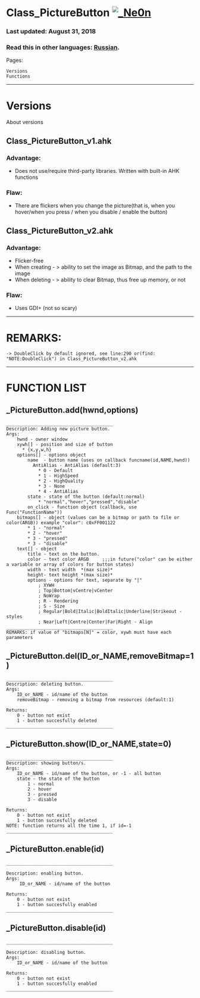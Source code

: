 # Class_PictureButton [![_Ne0n](https://cdn.rawgit.com/sindresorhus/awesome/d7305f38d29fed78fa85652e3a63e154dd8e8829/media/badge.svg)](https://github.com/Ne0n-git)

### Last updated: August 31, 2018
### Read this in other languages: [Russian](README.ru.md).
Pages:
```
Versions
Functions
```
------------------------------------------------------------------------------------



# Versions
About versions
## Class_PictureButton_v1.ahk
### Advantage:
- Does not use/require third-party libraries. Written with built-in AHK functions
### Flaw:
- There are flickers when you change the picture(that is, when you hover/when you press / when you disable / enable the button)


## Class_PictureButton_v2.ahk
### Advantage:
- Flicker-free
- When creating - > ability to set the image as Bitmap, and the path to the image
- When deleting - > ability to clear Bitmap, thus free up memory, or not
### Flaw:
- Uses GDI+ (not so scary)

------------------------------------------------------------------------------------


# REMARKS:
```
-> DoubleClick by default ignored, see line:290 or(find: "NOTE:DoubleClick") in Class_PictureButton_v2.ahk
```

------------------------------------------------------------------------------------
# FUNCTION LIST


## _PictureButton.add(hwnd,options)
```
________________________________________
Description: Adding new picture button.
Args:
    hwnd - owner window
    xywh[] - position and size of button
      * {x,y,w,h}
    options[] - options object
        name  - button name (uses on callback funcname(id,NAME,hwnd))
    	  AntiAlias - AntiAlias (default:3)
            * 0 - Default 
            * 1 - HighSpeed
            * 2 - HighQuality
            * 3 - None
            * 4 - AntiAlias
        state - state of the button (default:normal)
            * "normal","hover","pressed","disable"
        on_click - function object (callback, use Func("FunctionName"))
    bitmaps[] - object (values can be a bitmap or path to file or color(ARGB)) example "color": c0xFF001122
        * 1 - "normal"
        * 2 - "hover"
        * 3 - "pressed"
        * 3 - "disable"
    text[] - object
        title - text on the button.
        color - text color ARGB     ;;;in future("color" can be either a variable or array of colors for button states)
        width - text width  *(max size)*
        height- text height *(max size)*
        options - options for text, separate by "|"
			; XYWH
			; Top|Bottom|vCentre|vCenter
			; NoWrap
			; R - Rendering
			; S - Size
			; Regular|Bold|Italic|BoldItalic|Underline|Strikeout - styles
			; Near|Left|Centre|Center|Far|Right - Align
________________________________________
REMARKS: if value of "bitmaps[N]" = color, xywh must have each parameters
```




## _PictureButton.del(ID_or_NAME,removeBitmap=1)
```
________________________________________
Description: deleting button.
Args:
    ID_or_NAME - id/name of the button
    removeBitmap - removing a bitmap from resources (default:1)

Returns:
    0 - button not exist
    1 - button succesfully deleted
________________________________________
```




## _PictureButton.show(ID_or_NAME,state=0)
```
________________________________________
Description: showing button/s.
Args:
    ID_or_NAME - id/name of the button, or -1 - all button
    state - the state of the button
        1 - normal
        2 - hover
        3 - pressed
        3 - disable

Returns:
    0 - button not exist
    1 - button succesfully deleted
NOTE: function returns all the time 1, if id=-1
________________________________________
```




## _PictureButton.enable(id)
```
________________________________________

Description: enabling button.
Args:
     ID_or_NAME - id/name of the button

Returns:
    0 - button not exist
    1 - button succesfully enabled
________________________________________
```




## _PictureButton.disable(id)
```
________________________________________

Description: disabling button.
Args:
    ID_or_NAME - id/name of the button

Returns:
    0 - button not exist
    1 - button succesfully enabled
________________________________________
```
